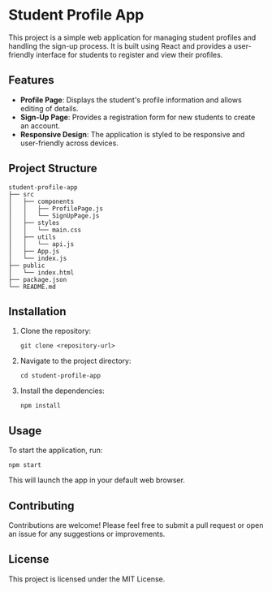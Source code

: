 # Student Profile App

This project is a simple web application for managing student profiles and handling the sign-up process. It is built using React and provides a user-friendly interface for students to register and view their profiles.

## Features

- **Profile Page**: Displays the student's profile information and allows editing of details.
- **Sign-Up Page**: Provides a registration form for new students to create an account.
- **Responsive Design**: The application is styled to be responsive and user-friendly across devices.

## Project Structure

```
student-profile-app
├── src
│   ├── components
│   │   ├── ProfilePage.js
│   │   └── SignUpPage.js
│   ├── styles
│   │   └── main.css
│   ├── utils
│   │   └── api.js
│   ├── App.js
│   └── index.js
├── public
│   └── index.html
├── package.json
└── README.md
```

## Installation

1. Clone the repository:
   ```
   git clone <repository-url>
   ```
2. Navigate to the project directory:
   ```
   cd student-profile-app
   ```
3. Install the dependencies:
   ```
   npm install
   ```

## Usage

To start the application, run:
```
npm start
```
This will launch the app in your default web browser.

## Contributing

Contributions are welcome! Please feel free to submit a pull request or open an issue for any suggestions or improvements.

## License

This project is licensed under the MIT License.